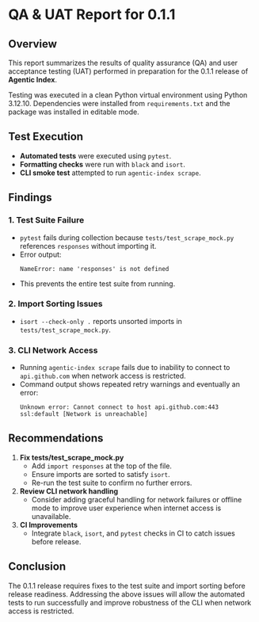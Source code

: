 # QA & UAT Report for 0.1.1

## Overview
This report summarizes the results of quality assurance (QA) and user acceptance testing (UAT) performed in preparation for the 0.1.1 release of **Agentic Index**.

Testing was executed in a clean Python virtual environment using Python 3.12.10. Dependencies were installed from `requirements.txt` and the package was installed in editable mode.

## Test Execution
- **Automated tests** were executed using `pytest`.
- **Formatting checks** were run with `black` and `isort`.
- **CLI smoke test** attempted to run `agentic-index scrape`.

## Findings
### 1. Test Suite Failure
- `pytest` fails during collection because `tests/test_scrape_mock.py` references `responses` without importing it.
- Error output:
  ```
  NameError: name 'responses' is not defined
  ```
- This prevents the entire test suite from running.

### 2. Import Sorting Issues
- `isort --check-only .` reports unsorted imports in `tests/test_scrape_mock.py`.

### 3. CLI Network Access
- Running `agentic-index scrape` fails due to inability to connect to `api.github.com` when network access is restricted.
- Command output shows repeated retry warnings and eventually an error:
  ```
  Unknown error: Cannot connect to host api.github.com:443 ssl:default [Network is unreachable]
  ```

## Recommendations
1. **Fix tests/test_scrape_mock.py**
   - Add `import responses` at the top of the file.
   - Ensure imports are sorted to satisfy `isort`.
   - Re-run the test suite to confirm no further errors.
2. **Review CLI network handling**
   - Consider adding graceful handling for network failures or offline mode to improve user experience when internet access is unavailable.
3. **CI Improvements**
   - Integrate `black`, `isort`, and `pytest` checks in CI to catch issues before release.

## Conclusion
The 0.1.1 release requires fixes to the test suite and import sorting before release readiness. Addressing the above issues will allow the automated tests to run successfully and improve robustness of the CLI when network access is restricted.
